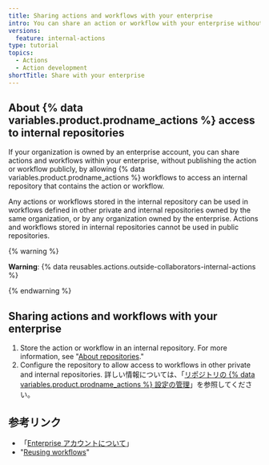 ```yaml
---
title: Sharing actions and workflows with your enterprise
intro: You can share an action or workflow with your enterprise without publishing the action or workflow publicly.
versions:
  feature: internal-actions
type: tutorial
topics:
  - Actions
  - Action development
shortTitle: Share with your enterprise
---
```


## About {% data variables.product.prodname_actions %} access to internal repositories

If your organization is owned by an enterprise account, you can share actions and workflows within your enterprise, without publishing the action or workflow publicly, by allowing {% data variables.product.prodname_actions %} workflows to access an internal repository that contains the action or workflow.

Any actions or workflows stored in the internal repository can be used in workflows defined in other private and internal repositories owned by the same organization, or by any organization owned by the enterprise. Actions and workflows stored in internal repositories cannot be used in public repositories.

{% warning %}

**Warning**: {% data reusables.actions.outside-collaborators-internal-actions %}

{% endwarning %}

## Sharing actions and workflows with your enterprise

1. Store the action or workflow in an internal repository. For more information, see "[About repositories](/repositories/creating-and-managing-repositories/about-repositories#about-internal-repositories)."
1. Configure the repository to allow access to workflows in other private and internal repositories. 詳しい情報については、「[リポジトリの {% data variables.product.prodname_actions %} 設定の管理](/repositories/managing-your-repositorys-settings-and-features/enabling-features-for-your-repository/managing-github-actions-settings-for-a-repository#allowing-access-to-components-in-an-internal-repository)」を参照してください。

## 参考リンク

- 「[Enterprise アカウントについて](/admin/overview/about-enterprise-accounts)」
- "[Reusing workflows](/actions/using-workflows/reusing-workflows)"
